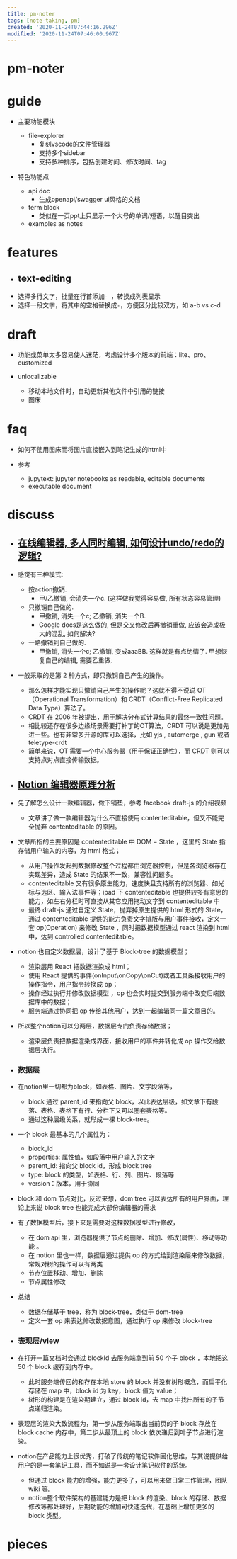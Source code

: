 ```yaml
---
title: pm-noter
tags: [note-taking, pm]
created: '2020-11-24T07:44:16.296Z'
modified: '2020-11-24T07:46:00.967Z'
---
```


# pm-noter

# guide

- 主要功能模块
  - file-explorer
    - 复刻vscode的文件管理器
    - 支持多个sidebar
    - 支持多种排序，包括创建时间、修改时间、tag

- 特色功能点
  - api doc
    - 生成openapi/swagger ui风格的文档
  - term block
    - 类似在一页ppt上只显示一个大号的单词/短语，以醒目突出
  - examples as notes

# features

- ## text-editing
- 选择多行文字，批量在行首添加`- `，转换成列表显示
- 选择一段文字，将其中的空格替换成`-`，方便区分比较双方，如 a-b vs c-d

# draft

- 功能或菜单太多容易使人迷茫，考虑设计多个版本的前端：lite、pro、customized

- unlocalizable
  - 移动本地文件时，自动更新其他文件中引用的链接
  - 图床

# faq

- 如何不使用图床而将图片直接嵌入到笔记生成的html中

- 参考
  - jupytext: jupyter notebooks as readable, editable documents
  - executable document

# discuss

- ## [在线编辑器, 多人同时编辑, 如何设计undo/redo的逻辑?](https://www.zhihu.com/question/367915946)
- 感觉有三种模式:
  - 按action撤销. 
    - 甲/乙撤销, 会消失一个c. (这样做我觉得容易做, 所有状态容易管理)
  - 只撤销自己做的. 
    - 甲撤销, 消失一个c; 乙撤销, 消失一个B. 
    - Google docs是这么做的, 但是交叉修改后再撤销重做, 应该会造成极大的混乱, 如何解决?
  - 一路撤销到自己做的. 
    - 甲撤销, 消失一个c; 乙撤销, 变成aaaBB. 这样就是有点绝情了. 甲想恢复自己的编辑, 需要乙重做.
- 一般采取的是第 2 种方式，即只撤销自己产生的操作。
  - 那么怎样才能实现只撤销自己产生的操作呢？这就不得不说说 OT（Operational Transformation）和 CRDT（Conflict-Free Replicated Data Type）算法了。
  - CRDT 在 2006 年被提出，用于解决分布式计算结果的最终一致性问题。
  - 相比较还存在很多边缘场景需要打补丁的OT算法，CRDT 可以说是更加先进一些。也有非常多开源的库可以选择，比如 yjs , automerge , gun 或者 teletype-crdt
  - 简单来说，OT 需要一个中心服务器（用于保证正确性），而 CRDT 则可以支持点对点直接传输数据。

- ## [Notion 编辑器原理分析](https://zhuanlan.zhihu.com/p/359122473)
- 先了解怎么设计一款编辑器，做下铺垫，参考 facebook draft-js 的介绍视频
  - 文章讲了做一款编辑器为什么不直接使用 contenteditable，但又不能完全抛弃 contenteditable 的原因。
- 文章所指的主要原因是 contenteditable 中 DOM = State ，这里的 State 指存储用户输入的内容，为 html 格式；
  - 从用户操作发起到数据修改整个过程都由浏览器控制，但是各浏览器存在实现差异，造成 State 的结果不一致，兼容性问题多。
  - contenteditable 又有很多原生能力，速度快且支持所有的浏览器、如光标与选区、输入法事件等；ipad 下 contenteditable 也提供较多有意思的能力，如左右分栏时可直接从其它应用拖动文字到 contenteditable 中
  - 最终 draft-js 通过自定义 State，抛弃掉原生提供的 html 形式的 State，通过 contenteditable 提供的能力负责文字排版与用户事件接收，定义一套 op(Operation) 来修改 State ，同时把数据模型通过 react 渲染到 html 中，达到 controlled contenteditable。
- notion 也自定义数据层，设计了基于 Block-tree 的数据模型；
  - 渲染层用 React 把数据渲染成 html；
  - 使用 React 提供的事件(onInput\onCopy\onCut)或者工具条接收用户的操作指令，用户指令转换成 op；
  - 操作经过执行并修改数据模型 ，op 也会实时提交到服务端中改变后端数据库中的数据；
  - 服务端通过协同把 op 传给其他用户，达到一起编辑同一篇文章目的。
- 所以整个notion可以分两层，数据层专门负责存储数据；
  - 渲染层负责把数据渲染成界面，接收用户的事件并转化成 op 操作交给数据层执行。

- ### 数据层
- 在notion里一切都为block，如表格、图片、文字段落等，
  - block 通过 parent_id 来指向父 block，以此表达层级，如文章下有段落、表格、表格下有行、分栏下又可以圈套表格等。
  - 通过这种层级关系，就形成一棵 block-tree。
- 一个 block 最基本的几个属性为：
  - block_id
  - properties: 属性值，如段落中用户输入的文字
  - parent_id: 指向父 block id，形成 block tree
  - type: block 的类型，如表格、行、列、图片、段落等
  - version：版本，用于协同
- block 和 dom 节点对比，反过来想，dom tree 可以表达所有的用户界面，理论上来说 block tree 也能完成大部份编辑器的需求
- 有了数据模型后，接下来是需要对这棵数据模型进行修改，
  - 在 dom api 里，浏览器提供了节点的删除、增加、修改(属性)、移动等功能 。
  - 在 notion 里也一样，数据层通过提供 op 的方式给到渲染层来修改数据，常规对树的操作可以有两类
  - 节点位置移动、增加、删除
  - 节点属性修改
- 总结
  - 数据存储基于 tree，称为 block-tree，类似于 dom-tree
  - 定义一套 op 来表达修改数据意图，通过执行 op 来修改 block-tree

- ### 表现层/view
- 在打开一篇文档时会通过 blockId 去服务端拿到前 50 个子 block ，本地把这 50 个 block 缓存到内存中。
  - 此时服务端传回的和存在本地 store 的 block 并没有树形概念，而扁平化存储在 map 中，block id 为 key，block 值为 value；
  - 树形的构建是在渲染期建立，通过 block id，去 map 中找出所有的子节点递归渲染。
- 表现层的渲染大致流程为，第一步从服务端取出当前页的子 block 存放在 block cache 内存中，第二步从最顶上的 block 依次递归到叶子节点进行渲染。

- notion在产品能力上很优秀，打破了传统的笔记软件固化思维，与其说提供给用户的是一套笔记工具，而不如说是一套设计笔记软件的系统。
  - 但通过 block 能力的增强，能力更多了，可以用来做日常工作管理，团队 wiki 等。
  - notion整个软件架构的基建能力是把 block 的渲染、block 的存储、数据修改等都处理好，后期功能的增加可快速迭代，在基础上增加更多的 block 类型。

# pieces
